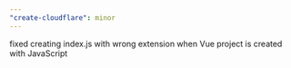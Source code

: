 ```yaml
---
"create-cloudflare": minor
---
```


fixed creating index.js with wrong extension when Vue project is created with JavaScript
